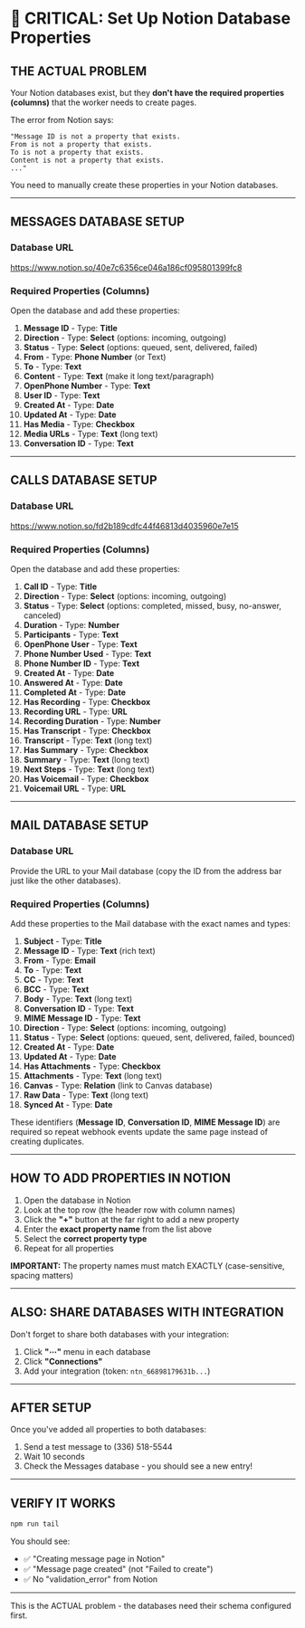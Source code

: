# 🔴 CRITICAL: Set Up Notion Database Properties

## THE ACTUAL PROBLEM

Your Notion databases exist, but they **don't have the required properties (columns)** that the worker needs to create pages.

The error from Notion says:
```
"Message ID is not a property that exists.
From is not a property that exists.
To is not a property that exists.
Content is not a property that exists.
..."
```

You need to manually create these properties in your Notion databases.

---

## MESSAGES DATABASE SETUP

### Database URL
https://www.notion.so/40e7c6356ce046a186cf095801399fc8

### Required Properties (Columns)

Open the database and add these properties:

1. **Message ID** - Type: **Title**
2. **Direction** - Type: **Select** (options: incoming, outgoing)
3. **Status** - Type: **Select** (options: queued, sent, delivered, failed)
4. **From** - Type: **Phone Number** (or Text)
5. **To** - Type: **Text**
6. **Content** - Type: **Text** (make it long text/paragraph)
7. **OpenPhone Number** - Type: **Text**
8. **User ID** - Type: **Text**
9. **Created At** - Type: **Date**
10. **Updated At** - Type: **Date**
11. **Has Media** - Type: **Checkbox**
12. **Media URLs** - Type: **Text** (long text)
13. **Conversation ID** - Type: **Text**

---

## CALLS DATABASE SETUP

### Database URL
https://www.notion.so/fd2b189cdfc44f46813d4035960e7e15

### Required Properties (Columns)

Open the database and add these properties:

1. **Call ID** - Type: **Title**
2. **Direction** - Type: **Select** (options: incoming, outgoing)
3. **Status** - Type: **Select** (options: completed, missed, busy, no-answer, canceled)
4. **Duration** - Type: **Number**
5. **Participants** - Type: **Text**
6. **OpenPhone User** - Type: **Text**
7. **Phone Number Used** - Type: **Text**
8. **Phone Number ID** - Type: **Text**
9. **Created At** - Type: **Date**
10. **Answered At** - Type: **Date**
11. **Completed At** - Type: **Date**
12. **Has Recording** - Type: **Checkbox**
13. **Recording URL** - Type: **URL**
14. **Recording Duration** - Type: **Number**
15. **Has Transcript** - Type: **Checkbox**
16. **Transcript** - Type: **Text** (long text)
17. **Has Summary** - Type: **Checkbox**
18. **Summary** - Type: **Text** (long text)
19. **Next Steps** - Type: **Text** (long text)
20. **Has Voicemail** - Type: **Checkbox**
21. **Voicemail URL** - Type: **URL**

---

## MAIL DATABASE SETUP

### Database URL
Provide the URL to your Mail database (copy the ID from the address bar just like the other databases).

### Required Properties (Columns)

Add these properties to the Mail database with the exact names and types:

1. **Subject** - Type: **Title**
2. **Message ID** - Type: **Text** (rich text)
3. **From** - Type: **Email**
4. **To** - Type: **Text**
5. **CC** - Type: **Text**
6. **BCC** - Type: **Text**
7. **Body** - Type: **Text** (long text)
8. **Conversation ID** - Type: **Text**
9. **MIME Message ID** - Type: **Text**
10. **Direction** - Type: **Select** (options: incoming, outgoing)
11. **Status** - Type: **Select** (options: queued, sent, delivered, failed, bounced)
12. **Created At** - Type: **Date**
13. **Updated At** - Type: **Date**
14. **Has Attachments** - Type: **Checkbox**
15. **Attachments** - Type: **Text** (long text)
16. **Canvas** - Type: **Relation** (link to Canvas database)
17. **Raw Data** - Type: **Text** (long text)
18. **Synced At** - Type: **Date**

These identifiers (**Message ID**, **Conversation ID**, **MIME Message ID**) are required so repeat webhook events update the same page instead of creating duplicates.

---

## HOW TO ADD PROPERTIES IN NOTION

1. Open the database in Notion
2. Look at the top row (the header row with column names)
3. Click the **"+"** button at the far right to add a new property
4. Enter the **exact property name** from the list above
5. Select the **correct property type**
6. Repeat for all properties

**IMPORTANT:** The property names must match EXACTLY (case-sensitive, spacing matters)

---

## ALSO: SHARE DATABASES WITH INTEGRATION

Don't forget to share both databases with your integration:

1. Click **"⋯"** menu in each database
2. Click **"Connections"**
3. Add your integration (token: `ntn_66898179631b...`)

---

## AFTER SETUP

Once you've added all properties to both databases:

1. Send a test message to (336) 518-5544
2. Wait 10 seconds
3. Check the Messages database - you should see a new entry!

---

## VERIFY IT WORKS

```bash
npm run tail
```

You should see:
- ✅ "Creating message page in Notion"
- ✅ "Message page created" (not "Failed to create")
- ✅ No "validation_error" from Notion

---

This is the ACTUAL problem - the databases need their schema configured first.
